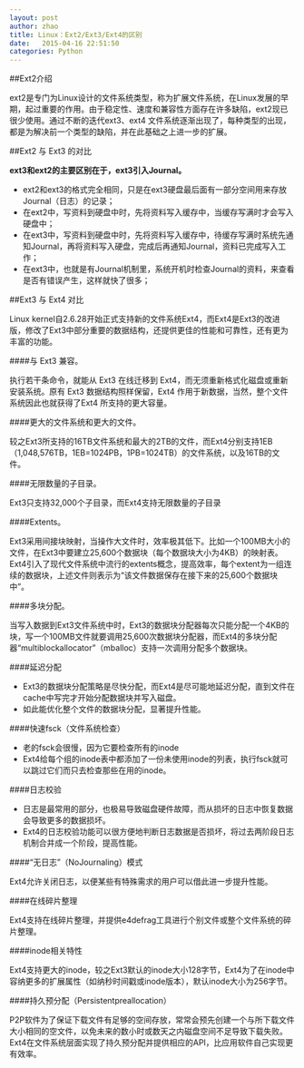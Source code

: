 ```yaml
---
layout: post
author: zhao
title: Linux：Ext2/Ext3/Ext4的区别
date:   2015-04-16 22:51:50
categories: Python
---
```


##Ext2介绍

ext2是专门为Linux设计的文件系统类型，称为扩展文件系统，在Linux发展的早期，起过重要的作用。由于稳定性、速度和兼容性方面存在许多缺陷，ext2现已很少使用。通过不断的迭代ext3、ext4 文件系统逐渐出现了，每种类型的出现，都是为解决前一个类型的缺陷，并在此基础之上进一步的扩展。

##Ext2 与 Ext3 的对比

**ext3和ext2的主要区别在于，ext3引入Journal。**

- ext2和ext3的格式完全相同，只是在ext3硬盘最后面有一部分空间用来存放Journal（日志）的记录；
- 在ext2中，写资料到硬盘中时，先将资料写入缓存中，当缓存写满时才会写入硬盘中；
- 在ext3中，写资料到硬盘中时，先将资料写入缓存中，待缓存写满时系统先通知Journal，再将资料写入硬盘，完成后再通知Journal，资料已完成写入工作；
- 在ext3中，也就是有Journal机制里，系统开机时检查Journal的资料，来查看是否有错误产生，这样就快了很多；

##Ext3 与 Ext4 对比

Linux kernel自2.6.28开始正式支持新的文件系统Ext4，而Ext4是Ext3的改进版，修改了Ext3中部分重要的数据结构，还提供更佳的性能和可靠性，还有更为丰富的功能。


####与 Ext3 兼容。 

执行若干条命令，就能从 Ext3 在线迁移到 Ext4，而无须重新格式化磁盘或重新安装系统。原有 Ext3 数据结构照样保留，Ext4 作用于新数据，当然，整个文件系统因此也就获得了Ext4 所支持的更大容量。

####更大的文件系统和更大的文件。

较之Ext3所支持的16TB文件系统和最大的2TB的文件，而Ext4分别支持1EB（1,048,576TB，1EB=1024PB，1PB=1024TB）的文件系统，以及16TB的文件。

####无限数量的子目录。

Ext3只支持32,000个子目录，而Ext4支持无限数量的子目录

####Extents。

Ext3采用间接块映射，当操作大文件时，效率极其低下。比如一个100MB大小的文件，在Ext3中要建立25,600个数据块（每个数据块大小为4KB）的映射表。Ext4引入了现代文件系统中流行的extents概念，提高效率，每个extent为一组连续的数据块，上述文件则表示为“该文件数据保存在接下来的25,600个数据块中”。
 
####多块分配。

当写入数据到Ext3文件系统中时，Ext3的数据块分配器每次只能分配一个4KB的块，写一个100MB文件就要调用25,600次数据块分配器，而Ext4的多块分配器“multiblockallocator”（mballoc）支持一次调用分配多个数据块。

####延迟分配

- Ext3的数据块分配策略是尽快分配，而Ext4是尽可能地延迟分配，直到文件在cache中写完才开始分配数据块并写入磁盘。
- 如此能优化整个文件的数据块分配，显著提升性能。
 
####快速fsck（文件系统检查）

- 老的fsck会很慢，因为它要检查所有的inode
- Ext4给每个组的inode表中都添加了一份未使用inode的列表，执行fsck就可以跳过它们而只去检查那些在用的inode。
 
####日志校验

- 日志是最常用的部分，也极易导致磁盘硬件故障，而从损坏的日志中恢复数据会导致更多的数据损坏。
- Ext4的日志校验功能可以很方便地判断日志数据是否损坏，将过去两阶段日志机制合并成一个阶段，提高性能。

####“无日志”（NoJournaling）模式

Ext4允许关闭日志，以便某些有特殊需求的用户可以借此进一步提升性能。
 
####在线碎片整理

Ext4支持在线碎片整理，并提供e4defrag工具进行个别文件或整个文件系统的碎片整理。
 
####inode相关特性

Ext4支持更大的inode，较之Ext3默认的inode大小128字节，Ext4为了在inode中容纳更多的扩展属性（如纳秒时间戳或inode版本），默认inode大小为256字节。

####持久预分配（Persistentpreallocation）

P2P软件为了保证下载文件有足够的空间存放，常常会预先创建一个与所下载文件大小相同的空文件，以免未来的数小时或数天之内磁盘空间不足导致下载失败。Ext4在文件系统层面实现了持久预分配并提供相应的API，比应用软件自己实现更有效率。



